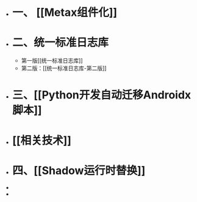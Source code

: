 - # 一、 [[Metax组件化]]
- # 二、统一标准日志库
	- 第一版[[统一标准日志库]]
	- 第二版：[[统一标准日志库-第二版]]
- # 三、[[Python开发自动迁移Androidx脚本]]
- # [[相关技术]]
- # 四、[[Shadow运行时替换]]
-
-